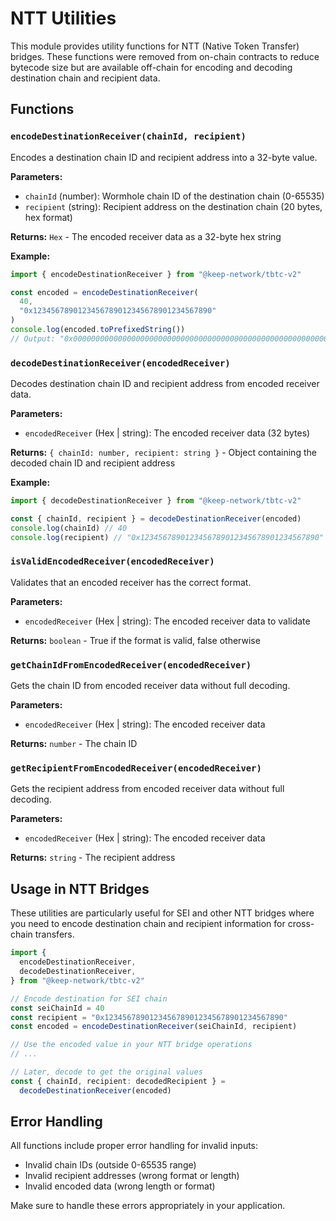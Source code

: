 # NTT Utilities

This module provides utility functions for NTT (Native Token Transfer) bridges. These functions were removed from on-chain contracts to reduce bytecode size but are available off-chain for encoding and decoding destination chain and recipient data.

## Functions

### `encodeDestinationReceiver(chainId, recipient)`

Encodes a destination chain ID and recipient address into a 32-byte value.

**Parameters:**

- `chainId` (number): Wormhole chain ID of the destination chain (0-65535)
- `recipient` (string): Recipient address on the destination chain (20 bytes, hex format)

**Returns:** `Hex` - The encoded receiver data as a 32-byte hex string

**Example:**

```typescript
import { encodeDestinationReceiver } from "@keep-network/tbtc-v2"

const encoded = encodeDestinationReceiver(
  40,
  "0x1234567890123456789012345678901234567890"
)
console.log(encoded.toPrefixedString())
// Output: "0x00000000000000000000000000000000000000000000000000000000000000281234567890123456789012345678901234567890"
```

### `decodeDestinationReceiver(encodedReceiver)`

Decodes destination chain ID and recipient address from encoded receiver data.

**Parameters:**

- `encodedReceiver` (Hex | string): The encoded receiver data (32 bytes)

**Returns:** `{ chainId: number, recipient: string }` - Object containing the decoded chain ID and recipient address

**Example:**

```typescript
import { decodeDestinationReceiver } from "@keep-network/tbtc-v2"

const { chainId, recipient } = decodeDestinationReceiver(encoded)
console.log(chainId) // 40
console.log(recipient) // "0x1234567890123456789012345678901234567890"
```

### `isValidEncodedReceiver(encodedReceiver)`

Validates that an encoded receiver has the correct format.

**Parameters:**

- `encodedReceiver` (Hex | string): The encoded receiver data to validate

**Returns:** `boolean` - True if the format is valid, false otherwise

### `getChainIdFromEncodedReceiver(encodedReceiver)`

Gets the chain ID from encoded receiver data without full decoding.

**Parameters:**

- `encodedReceiver` (Hex | string): The encoded receiver data

**Returns:** `number` - The chain ID

### `getRecipientFromEncodedReceiver(encodedReceiver)`

Gets the recipient address from encoded receiver data without full decoding.

**Parameters:**

- `encodedReceiver` (Hex | string): The encoded receiver data

**Returns:** `string` - The recipient address

## Usage in NTT Bridges

These utilities are particularly useful for SEI and other NTT bridges where you need to encode destination chain and recipient information for cross-chain transfers.

```typescript
import {
  encodeDestinationReceiver,
  decodeDestinationReceiver,
} from "@keep-network/tbtc-v2"

// Encode destination for SEI chain
const seiChainId = 40
const recipient = "0x1234567890123456789012345678901234567890"
const encoded = encodeDestinationReceiver(seiChainId, recipient)

// Use the encoded value in your NTT bridge operations
// ...

// Later, decode to get the original values
const { chainId, recipient: decodedRecipient } =
  decodeDestinationReceiver(encoded)
```

## Error Handling

All functions include proper error handling for invalid inputs:

- Invalid chain IDs (outside 0-65535 range)
- Invalid recipient addresses (wrong format or length)
- Invalid encoded data (wrong length or format)

Make sure to handle these errors appropriately in your application.
